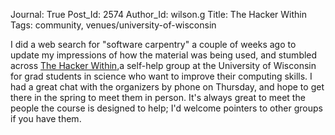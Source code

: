 Journal: True
Post_Id: 2574
Author_Id: wilson.g
Title: The Hacker Within
Tags: community, venues/university-of-wisconsin

<p>I did a web search for "software carpentry" a couple of weeks ago to update my impressions of how the material was being used, and stumbled across <a href="http://hackerwithin.org/">The Hacker Within</a>,a self-help group at the University of Wisconsin for grad students in science who want to improve their computing skills.  I had a great chat with the organizers by phone on Thursday, and hope to get there in the spring to meet them in person.  It's always great to meet the people the course is designed to help; I'd welcome pointers to other groups if you have them.</p>
